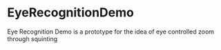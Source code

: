 # EyeRecognitionDemo

Eye Recognition Demo is a prototype for the idea of eye controlled
zoom through squinting
